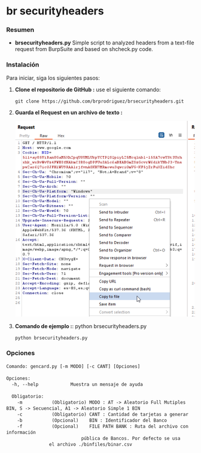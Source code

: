 # br securityheaders

### Resumen 

- **brsecurityheaders.py** Simple script to analyzed headers from a text-file request from BurpSuite and based on shcheck.py code.

### Instalación

Para iniciar, siga los siguientes pasos:

1. **Clone el repositorio de GitHub :** use el siguiente comando:
   ```
   git clone https://github.com/brprodriguez/brsecurityheaders.git
   ``` 
2. **Guarda el Request en un archivo de texto :** 
   
   
   ![uarde el Request de BurpSuite en un archivo de texto](https://raw.githubusercontent.com/brprodriguez/brsecurityheaders/main/Steps/1.png)


   
 
 
   
2. **Comando de ejemplo :**: python brsecurityheaders.py <requestfile>
   ```
   python brsecurityheaders.py
	```

### Opciones

```
Comando: gencard.py [-m MODO] [-c CANT] [Opciones]

Opciones:  
  -h, --help            Muestra un mensaje de ayuda 

  Obligatorio:
    -m           (Obligatorio) MODO : AT -> Aleatorio Full Mutiples BIN, S -> Secuencial, A1 -> Aleatorio Simple 1 BIN 
    -c           (Obligatorio) CANT : Cantidad de tarjetas a generar 
    -b           (Opcional)    BIN : Identificador del Banco 
    -f           (Opcional)    FILE PATH BANK : Ruta del archivo con información 
	                        pública de Bancos. Por defecto se usa 
				el archivo ./binfiles/binar.csv
```

